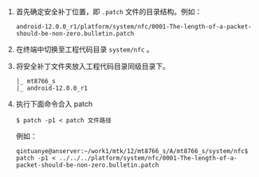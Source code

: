 1. 首先确定安全补丁位置，即 `.patch` 文件的目录结构。例如：

   ```
   android-12.0.0_r1/platform/system/nfc/0001-The-length-of-a-packet-should-be-non-zero.bulletin.patch
   ```

2. 在终端中切换至工程代码目录 `system/nfc` 。

3. 将安全补丁文件夹放入工程代码目录同级目录下。

   ```
   |_ mt8766_s
   |_ android-12.0.0_r1
   ```

4. 执行下面命令合入 patch

   ```shell
   $ patch -p1 < patch 文件路径
   ```

   例如：

   ```shell
   qintuanye@anserver:~/work1/mtk/12/mt8766_s/A/mt8766_s/system/nfc$ patch -p1 < ../../../platform/system/nfc/0001-The-length-of-a-packet-should-be-non-zero.bulletin.patch 
   ```

   